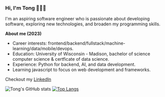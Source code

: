 ### Hi, I'm Tong 👋👨‍💻

I'm an aspiring software engineer who is passionate about developing software, exploring new technologies, and broaden my programming skills.

**About me (2023)**
* Career interests: frontend/backend/fullstack/machine-learning/data/mobile/devops. 
* Education: University of Wisconsin - Madison, bachelor of science computer science & certficate of data science.
* Experience: Python for backend, AI, and data development. 
* Learning javascript to focus on web development and frameworks.

Checkout my [LinkedIn](https://www.linkedin.com/in/tongyang20/) 


![Tong's GitHub stats](https://github-readme-stats.vercel.app/api?username=TongYang-tech&show_icons=true&theme=tokyonight)
[![Top Langs](https://github-readme-stats.vercel.app/api/top-langs/?username=TongYang-tech&hide_progress=true&theme=tokyonight)](https://github.com/anuraghazra/github-readme-stats)

